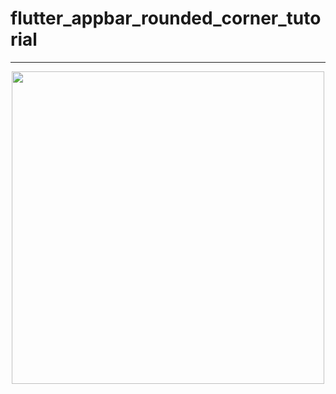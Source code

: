 # flutter_appbar_rounded_corner_tutorial
---
<p align="center">
      <img width="500" src="(https://user-images.githubusercontent.com/51033703/228900002-0f014492-812e-4864-b9ff-2fc64e339af5.png">
 </p>
